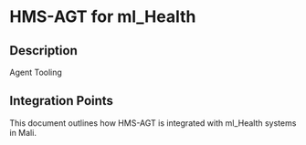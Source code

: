 # HMS-AGT for ml_Health

## Description

Agent Tooling

## Integration Points

This document outlines how HMS-AGT is integrated with ml_Health systems in Mali.
